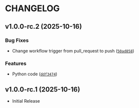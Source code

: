 # CHANGELOG

<!-- version list -->

## v1.0.0-rc.2 (2025-10-16)

### Bug Fixes

- Change workflow trigger from pull_request to push
  ([`50ad858`](https://github.com/gsoulat/semantic-release-python-uv/commit/50ad858b5b869bfb891bd2ddd06d2935d73d5674))

### Features

- Python code
  ([`ddf3474`](https://github.com/gsoulat/semantic-release-python-uv/commit/ddf3474eabe0f97f16c085170f0f1a8e06d7ec68))


## v1.0.0-rc.1 (2025-10-16)


- Initial Release
